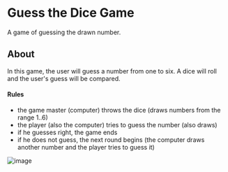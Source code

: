 # Guess the Dice Game
A game of guessing the drawn number.

## About
In this game, the user will guess a number from one to six. A dice will roll and the user's guess will be compared.

#### Rules
- the game master (computer) throws the dice (draws numbers from the range 1..6)
- the player (also the computer) tries to guess the number (also draws)
- if he guesses right, the game ends
- if he does not guess, the next round begins (the computer draws another number and the player tries to guess it)

![image](https://user-images.githubusercontent.com/101121453/215274780-84efccaf-1dbe-4228-b749-cedaace390de.png)
